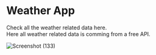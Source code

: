 <h1>Weather App</h1>
<p>Check all the weather related data here.<br> Here all weather related data is comming from a free API.</p>

![Screenshot (133)](https://github.com/biki08089/weather-app/assets/123112453/5450fe37-c6ea-44e8-b30a-fe51c2e29908)

